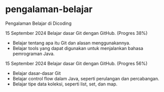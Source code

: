 # pengalaman-belajar

Pengalaman Belajar di Dicoding

15 September 2024
Belajar dasar Git dengan GitHub. (Progres 38%)
* Belajar tentang apa itu Git dan alasan menggunakannya.
* Belajar tools yang dapat digunakan untuk menjalankan bahasa pemrograman Java.

15 September 2024
Belajar dasar Git dengan GitHub. (Progres 56%)
* Belajar dasar-dasar Git
* Belajar control flow dalam Java, seperti perulangan dan percabangan.
* Belajar tipe data koleksi, seperti list, set, dan map.

